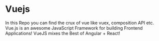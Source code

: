 # Vuejs
In this Repo you can find the crux of vue like vuex, composition API etc.
Vue.js is an awesome JavaScript Framework for building Frontend Applications! VueJS mixes the Best of Angular + React!
